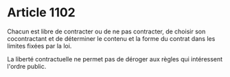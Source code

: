 # Article 1102

<p>Chacun est libre de contracter ou de ne pas contracter, de choisir son cocontractant et de déterminer le contenu et la forme du contrat dans les limites fixées par la loi. </p><p> La liberté contractuelle ne permet pas de déroger aux règles qui intéressent l'ordre public. </p>
